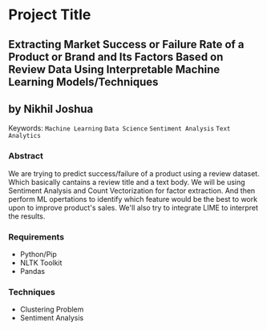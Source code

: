 # Project Title

## Extracting Market Success or Failure Rate of a Product or Brand and Its Factors Based on Review Data Using Interpretable Machine Learning Models/Techniques
## by Nikhil Joshua

Keywords: `Machine Learning` `Data Science` `Sentiment Analysis` `Text Analytics`

### Abstract
We are trying to predict success/failure of a product using a review dataset. Which basically cantains a review title and a text body. We will be using Sentiment Analysis and Count Vectorization for factor extraction. And then perform ML opertations to identify which feature would be the best to work upon to improve product's sales. We'll also try to integrate LIME to interpret the results.

### Requirements

- Python/Pip
- NLTK Toolkit
- Pandas

### Techniques
- Clustering Problem
- Sentiment Analysis